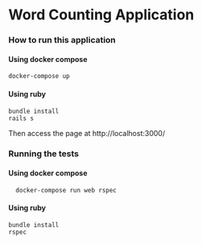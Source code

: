 # Word Counting Application


### How to run this application


#### Using docker compose
```
docker-compose up
```

#### Using ruby
```
bundle install
rails s
```

Then access the page at http://localhost:3000/

### Running the tests

#### Using docker compose
```
  docker-compose run web rspec
```

#### Using ruby
```
bundle install
rspec
```
